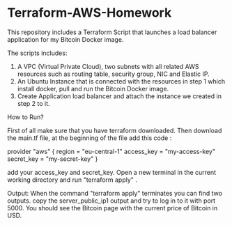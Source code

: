 # Terraform-AWS-Homework

This repository includes a Terraform Script that launches a load balancer application for my Bitcoin Docker image.

The scripts includes:
 1) A VPC (Virtual Private Cloud), two subnets with all related AWS resources such as routing table, security group, NIC and Elastic IP.
 2) An Ubuntu Instance that is connected with the resources in step 1 which install docker, pull and run the Bitcoin Docker image.
 3) Create Application load balancer and attach the instance we created in step 2 to it.
 
 
How to Run?

First of all make sure that you have terraform downloaded. Then download the main.tf file, at the beginning of the file add this code :

provider "aws" {
  region     = "eu-central-1"
  access_key = "my-access-key"
  secret_key = "my-secret-key"
}

add your access_key and secret_key. Open a new terminal in the current working directory and run "terraform apply" .


Output:
 When the command "terraform apply" terminates you can find two outputs. copy the server_public_ip1 output and try to log in to it with port 5000.
 You should see the Bitcoin page with the current price of Bitcoin in USD.

